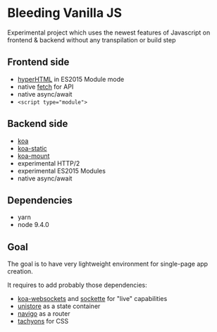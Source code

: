 # Bleeding Vanilla JS

Experimental project which uses the newest features of Javascript on frontend & backend without any transpilation or build step

## Frontend side

- [hyperHTML](https://github.com/WebReflection/hyperHTML) in ES2015 Module mode
- native [fetch](https://developer.mozilla.org/en-US/docs/Web/API/Fetch_API) for API
- native async/await
- `<script type="module">`

## Backend side

- [koa](http://koajs.com/)
- [koa-static](https://github.com/koajs/static)
- [koa-mount](https://github.com/koajs/mount)
- experimental HTTP/2
- experimental ES2015 Modules
- native async/await

## Dependencies

- yarn
- node 9.4.0

## Goal

The goal is to have very lightweight environment for single-page app creation.

It requires to add probably those dependencies:

- [koa-websockets](https://github.com/kudos/koa-websocket) and [sockette](https://github.com/lukeed/sockette) for "live" capabilities
- [unistore](https://github.com/developit/unistore) as a state container
- [navigo](https://github.com/krasimir/navigo) as a router
- [tachyons](https://github.com/tachyons-css/tachyons) for CSS

